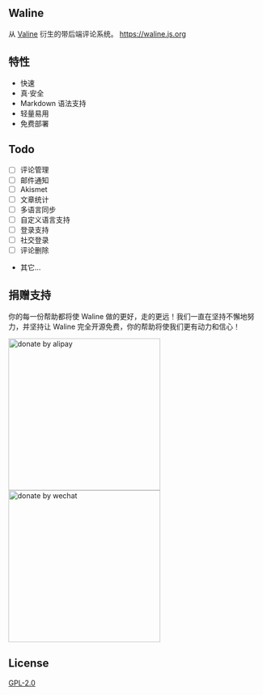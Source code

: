 ## Waline

从 [Valine](https://valine.js.org) 衍生的带后端评论系统。 https://waline.js.org

## 特性

- 快速
- 真·安全
- Markdown 语法支持
- 轻量易用
- 免费部署

## Todo 

- [ ] 评论管理
- [ ] 邮件通知
- [ ] Akismet 
- [ ] 文章统计
- [ ] 多语言同步
- [ ] 自定义语言支持
- [ ] 登录支持
- [ ] 社交登录
- [ ] 评论删除
- 其它...

## 捐赠支持

你的每一份帮助都将使 Waline 做的更好，走的更远！我们一直在坚持不懈地努力，并坚持让 Waline 完全开源免费，你的帮助将使我们更有动力和信心！

<div class="donate-qrcode">
<img width="300" src="https://p5.ssl.qhimg.com/t013f422b5b319becbb.png" alt="donate by alipay" /> <img width="300" src="https://p4.ssl.qhimg.com/t0142965a40989b8d7a.png" alt="donate by wechat" />
</div>

## License
[GPL-2.0](https://github.com/lizheming/Waline/blob/master/LICENSE)
